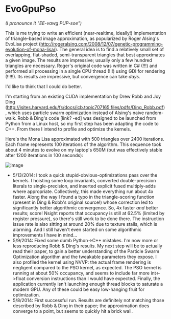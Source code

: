 EvoGpuPso
=========
*(I pronounce it "EE-vawg PUP-soe")*

This is me trying to write an efficient (near-realtime, ideally!) implementation
of triangle-based image approximation, as popularized by Roger Alsing's EvoLisa project
(http://rogeralsing.com/2008/12/07/genetic-programming-evolution-of-mona-lisa/). The general
idea is to find a relatively small set of overlapping, flat-shaded, semi-transparent triangles
that best approximates a given image. The results are impressive; usually only a few hundred
triangles are necessary. Roger's original code was written in C# (!!!) and performed all
processing in a single CPU thread (!!!) using GDI for rendering (!!!!!). Its results are
impressive, but convergence can take *days*.

I'd like to think that I could do better.

I'm starting from an existing CUDA implementation by Drew Robb and Joy Ding
(http://isites.harvard.edu/fs/docs/icb.topic707165.files/pdfs/Ding_Robb.pdf), which uses
particle swarm optimization instead of Alsing's naive random-walk. Robb & Ding's code
[link? -ed] was designed to be launched from Python from a Linux host, so my first step
has been adapting the code to C++. From there I intend to profile and optimize the kernels.

Here's the Mona Lisa approximated with 500 triangles over 2400 iterations. Each frame
represents 100 iterations of the algorithm. This sequence took about 4 minutes to
evolve on my laptop's 650M (but was effectively stable after 1200 iterations in 100 seconds):

![image](https://raw.githubusercontent.com/cdwfs/evogpupso/master/lisa.gif)

 - 5/13/2014: I took a quick stupid-obvious-optimizations pass over the kernels. I hoisting some loop
   invariants, converted double-precision literals to single-precision, and inserted explicit fused
   multiply-adds where appropriate. Collectively, this made everything run about 4x faster. Along the way
   I found a typo in the triangle-scoring function (present in Ding & Robb's original source!) whose
   correction led to significantly better algorithmic convergence. So, 4x faster *and* better results; score!
   Nsight reports that occupancy is still at 62.5% (limited by register pressure), so there's still work to be
   done there. The instruction issue rate is also sitting at around 20% due to texture stalls, which is alarming.
   And I still haven't even started on some algorithmic improvements I have in mind...
 - 5/9/2014: Fixed some dumb Python->C++ mistakes. I'm now more or less reproducing Robb & Ding's
   results. My next step will be to actually read their paper, to gain a better understanding of the
   Particle Swarm Optimization algorithm and the tweakable parameters they expose. I also profiled
   the kernel using NVVP: the actual frame rendering is negligent compared to the PSO kernel,
   as expected. The PSO kernel is running at about 50% occupancy, and seems to include far more
   int<->float conversion instructions than I would have expected. Finally, the application currently
   isn't launching enough thread blocks to saturate a modern GPU. Any of these could be easy
   low-hanging fruit for optimization.
 - 5/8/2014: First successful run. Results are definitely not matching those described by Robb & Ding
   in their paper; the approximation does converge to a point, but seems to quickly hit a
   brick wall.